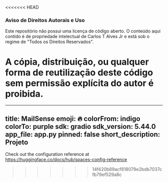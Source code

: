 <<<<<<< HEAD
### Aviso de Direitos Autorais e Uso

Este repositório não possui uma licença de código aberto. O conteúdo aqui contido é de propriedade intelectual de Carlos T Alves Jr e está sob o regime de "Todos os Direitos Reservados".

A cópia, distribuição, ou qualquer forma de reutilização deste código sem permissão explícita do autor é proibida.
=======
---
title: MailSense
emoji: 🔥
colorFrom: indigo
colorTo: purple
sdk: gradio
sdk_version: 5.44.0
app_file: app.py
pinned: false
short_description: Projeto
---

Check out the configuration reference at https://huggingface.co/docs/hub/spaces-config-reference
>>>>>>> 14f420b89acf818079e2bdb7037cfb79ef529a8c
